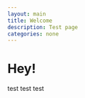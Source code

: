 ```yaml
---
layout: main
title: Welcome
description: Test page
categories: none
---
```


<h1>Hey!</h1>
<p>test test test</p>